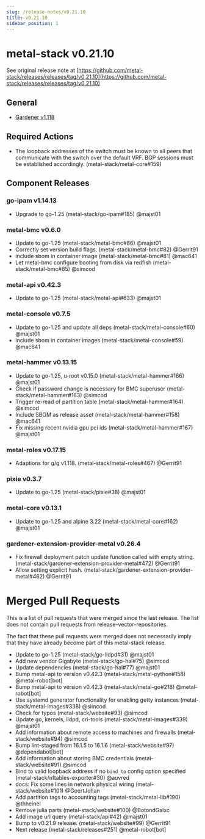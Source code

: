 ```yaml
---
slug: /release-notes/v0.21.10
title: v0.21.10
sidebar_position: 1
---
```

# metal-stack v0.21.10
See original release note at [https://github.com/metal-stack/releases/releases/tag/v0.21.10](https://github.com/metal-stack/releases/releases/tag/v0.21.10)
## General
* [Gardener v1.118](https://github.com/gardener/gardener/releases/tag/v1.118.0)
## Required Actions
* The loopback addresses of the switch must be known to all peers that communicate with the switch over the default VRF. BGP sessions must be established accordingly. (metal-stack/metal-core#159)
## Component Releases
### go-ipam v1.14.13
* Upgrade to go-1.25 (metal-stack/go-ipam#185) @majst01
### metal-bmc v0.6.0
* Update to go-1.25 (metal-stack/metal-bmc#86) @majst01
* Correctly set version build flags. (metal-stack/metal-bmc#82) @Gerrit91
* include sbom in container image (metal-stack/metal-bmc#81) @mac641
* Let metal-bmc configure booting from disk via redfish (metal-stack/metal-bmc#85) @simcod
### metal-api v0.42.3
* Update to go-1.25 (metal-stack/metal-api#633) @majst01
### metal-console v0.7.5
* Update to go-1.25 and update all deps (metal-stack/metal-console#60) @majst01
* include sbom in container images (metal-stack/metal-console#59) @mac641
### metal-hammer v0.13.15
* Update to go-1.25, u-root v0.15.0 (metal-stack/metal-hammer#166) @majst01
* Check if password change is necessary for BMC superuser (metal-stack/metal-hammer#163) @simcod
* Trigger re-read of partition table (metal-stack/metal-hammer#164) @simcod
* Include SBOM as release asset (metal-stack/metal-hammer#158) @mac641
* Fix missing recent nvidia gpu pci ids (metal-stack/metal-hammer#167) @majst01
### metal-roles v0.17.15
* Adaptions for g/g v1.118. (metal-stack/metal-roles#467) @Gerrit91
### pixie v0.3.7
* Update to go-1.25 (metal-stack/pixie#38) @majst01
### metal-core v0.13.1
* Update to go-1.25 and alpine 3.22 (metal-stack/metal-core#162) @majst01
### gardener-extension-provider-metal v0.26.4
* Fix firewall deployment patch update function called with empty string. (metal-stack/gardener-extension-provider-metal#472) @Gerrit91
* Allow setting explicit hash. (metal-stack/gardener-extension-provider-metal#462) @Gerrit91
# Merged Pull Requests
This is a list of pull requests that were merged since the last release. The list does not contain pull requests from release-vector-repositories.

The fact that these pull requests were merged does not necessarily imply that they have already become part of this metal-stack release.

* Update to go-1.25 (metal-stack/go-lldpd#31) @majst01
* Add new vendor Gigabyte (metal-stack/go-hal#75) @simcod
* Update dependencies (metal-stack/go-hal#77) @majst01
* Bump metal-api to version v0.42.3 (metal-stack/metal-python#158) @metal-robot[bot]
* Bump metal-api to version v0.42.3 (metal-stack/metal-go#218) @metal-robot[bot]
* Use systemd generator functionality for enabling getty instances (metal-stack/metal-images#338) @simcod
* Check for typos (metal-stack/website#93) @simcod
* Update go, kernels, lldpd, cri-tools (metal-stack/metal-images#339) @majst01
* Add information about remote access to machines and firewalls (metal-stack/website#94) @simcod
* Bump lint-staged from 16.1.5 to 16.1.6 (metal-stack/website#97) @dependabot[bot]
* Add information about storing BMC credentials (metal-stack/website#91) @simcod
* Bind to valid loopback address if no `bind_to` config option specified (metal-stack/nftables-exporter#30) @auvred
* docs: Fix some lines in network physical wiring (metal-stack/website#101) @GeertJohan
* Add partition tags to accounting tags (metal-stack/metal-lib#190) @thheinel
* Remove julia parts (metal-stack/website#100) @BotondGalxc
* Add image url query (metal-stack/api#42) @majst01
* Bump to v0.21.9 release. (metal-stack/website#99) @Gerrit91
* Next release (metal-stack/releases#251) @metal-robot[bot]